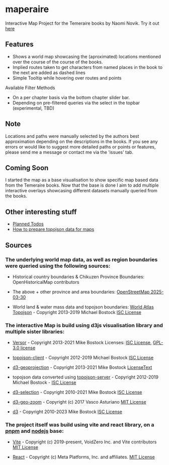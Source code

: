 # maperaire
Interactive Map Project for the Temeraire books by Naomi Novik.
Try it out [here](https://manonisch.github.io/maperaire/)

## Features
- Shows a world map showcasing the (aproximated) locations mentioned over the course of the course of the books.
- Implied routes taken to get characters from named places in the book to the next are added as dashed lines
- Simple Tooltip while hovering over routes and points

Available Filter Methods
- On a per chapter basis via the bottom chapter slider bar.
- Depending on pre-filtered queries via the select in the topbar (experimental, TBD)

## Note

Locations and paths were manually selected by the authors best approximation depending on the descriptions in the books. If you see any errors or would like to suggest more detailed paths or points or features, please send me a message or contact me via the 'issues' tab.

## Coming Soon

I started the map as a base visualisation to show specific map based data from the Temeraire books. Now that the base is done I aim to add multiple interactive overlays showcasing different datasets manually queried from the books.

## Other interesting stuff

* [Planned Todos](OPENISSUES.md)
* [How to prepare topojson data for maps](TECHNOTES.md)

## Sources

### The underlying world map data, as well as region boundaries were queried using the following sources:

- Historical country boundaries & Chikuzen Province Boundaries: OpenHistoricalMap contributors
- The above + other province and area boundaries:
        [OpenStreetMap 2025-03-30](https://www.openstreetmap.org/copyright)
        
- World land & water mass data and topojson boundaries:
        [World Atlas Topojson](https://github.com/topojson/world-atlas) - Copyright 2013-2019 Michael Bostock
        [ISC License](https://github.com/topojson/world-atlas?tab=ISC-1-ov-file)

### The interactive Map is build using d3js visualisation library and multiple sister libraries:

  - [Versor](https://github.com/d3/versor) - Copyright 2013-2021 Mike Bostock 
        Licenses: [ISC License](https://github.com/d3/versor?tab=ISC-1-ov-file), [GPL-3.0 license](https://github.com/d3/versor?tab=GPL-3.0-2-ov-file)
      
  - [topojson-client](https://github.com/topojson/topojson-client) - Copyright 2012-2019 Michael Bostock
        [ISC License](https://github.com/topojson/topojson-client?tab=ISC-1-ov-file)
      
  - [d3-geoprojection](https://github.com/d3/d3-geoprojection) - Copyright 2013-2021 Mike Bostock
        [LicenseText](https://github.com/d3/d3-geo-projection?tab=License-1-ov-file#)
      
  -  topojson data converted using [topojson-server](https://github.com/topojson/topojson-server) - Copyright 2012-2019 Michael Bostock - 
        [ISC License](https://github.com/topojson/topojson-server?tab=ISC-1-ov-file)
      
  - [d3-selection](https://github.com/d3/d3-selection) - Copyright 2010-2021 Mike Bostock
        [ISC License](https://github.com/d3/d3-selection?tab=ISC-1-ov-file#)
      
  - [d3-geo-zoom](https://github.com/vasturiano/d3-geo-zoom) - Copyright (c) 2017 Vasco Asturiano
        [MIT License](https://github.com/vasturiano/d3-geo-zoom?tab=MIT-1-ov-file#)
      
  - [d3](https://github.com/d3/d3) - Copyright 2010-2023 Mike Bostock
        [ISC License](https://github.com/d3/d3?tab=ISC-1-ov-file#)
      

### The project itself was build using vite and react library, on a [pnpm](https://github.com/pnpm/pnpm) and [nodejs](https://github.com/nodejs/node) base:
  -  [Vite](https://github.com/vitejs/vite) - Copyright (c) 2019-present, VoidZero Inc. and Vite contributors
        [MIT License](https://github.com/vitejs/vite?tab=MIT-1-ov-file#)
      
  - [React](https://github.com/facebook/react) - Copyright (c) Meta Platforms, Inc. and affiliates.
        [MIT License](https://github.com/facebook/react?tab=MIT-1-ov-file#)
      

